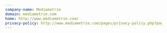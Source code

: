 ```yaml
---
company-name: Mediametrie
domain: mediametrie.com
home: http://www.mediametrie.com/
privacy-policy: http://www.mediametrie.com/pages/privacy-policy.php?page=86
---
```




